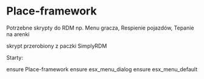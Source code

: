 # Place-framework

Potrzebne skrypty do RDM
np. Menu gracza, Respienie pojazdów, Tepanie na arenki 

skrypt przerobiony z paczki SimplyRDM 

Starty:

ensure Place-framework
ensure esx_menu_dialog
ensure esx_menu_default
